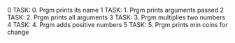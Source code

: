 0 TASK: 0. Prgm prints its name
1 TASK: 1. Prgm prints arguments passed
2 TASK: 2. Prgm prints all arguments
3 TASK: 3. Prgm multiplies two numbers
4 TASK: 4. Prgm adds positive numbers
5 TASK: 5. Prgm prints min coins for change

